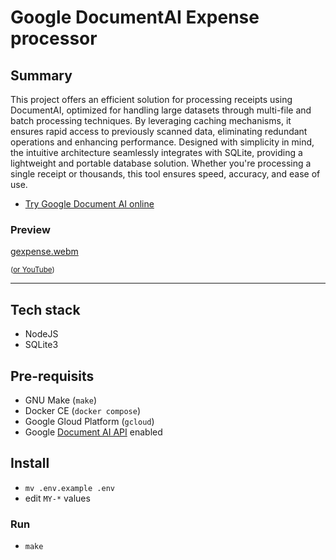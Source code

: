 # Google DocumentAI Expense processor 

## Summary 
This project offers an efficient solution for processing receipts using DocumentAI, optimized for handling large datasets through multi-file and batch processing techniques. By leveraging caching mechanisms, it ensures rapid access to previously scanned data, eliminating redundant operations and enhancing performance. Designed with simplicity in mind, the intuitive architecture seamlessly integrates with SQLite, providing a lightweight and portable database solution. Whether you're processing a single receipt or thousands, this tool ensures speed, accuracy, and ease of use.

- <a href="https://cloud.google.com/document-ai/docs/drag-and-drop"> Try Google Document AI online </a>


### Preview

[gexpense.webm](https://github.com/shellcatt/gexpense/assets/1937010/24d2a776-60e6-43d8-83d6-0b5ef831493c)

<small>(<a href="https://youtu.be/iMyxBJkGrq0" target="_blank">or YouTube</a>)</small>

---
## Tech stack
- NodeJS
- SQLite3

## Pre-requisits
- GNU Make (`make`)
- Docker CE (`docker compose`)
- Google Gloud Platform (`gcloud`)
- Google <a href="#">Document AI API</a> enabled 

<!-- TODO: Explain processor & service account setup -->


## Install

- `mv .env.example .env`
- edit `MY-*` values


### Run 
- `make`

